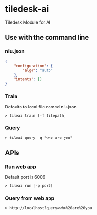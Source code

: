 # tiledesk-ai
Tiledesk Module for AI

## Use with the command line

### nlu.json

```json
{
	"configuration": {
		"algo": "auto"
	},
	"intents": []
}
```

### Train
Defaults to local file named nlu.json

```
> tileai train [-f filepath]
```
### Query

```shell
> tileai query -q "who are you"
```

## APIs

### Run web app

Default port is 6006

```shell
> tileai run [-p port]
```

### Query from web app

```shell
> http://localhost?query=who%20are%20you
```


